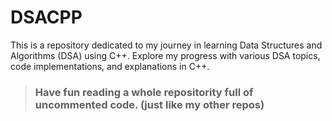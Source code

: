 # DSACPP

This is a repository dedicated to my journey in learning Data Structures and Algorithms (DSA) using C++. Explore my progress with various DSA topics, code implementations, and explanations in C++.

> ### Have fun reading a whole repositority full of uncommented code. (just like my other repos)
